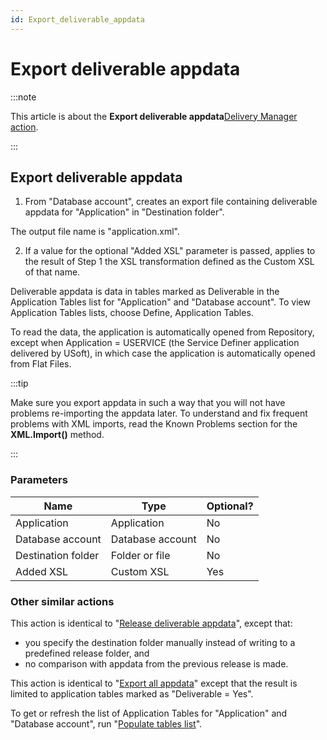 ```yaml
---
id: Export_deliverable_appdata
---
```


# Export deliverable appdata




:::note

This article is about the **Export deliverable appdata**[Delivery Manager action](/Continuous_delivery/Delivery_Manager_actions_by_name).

:::

## **Export deliverable appdata**

1. From "Database account", creates an export file containing deliverable appdata for "Application" in "Destination folder".

The output file name is "application.xml".

2. If a value for the optional "Added XSL" parameter is passed, applies to the result of Step 1 the XSL transformation defined as the Custom XSL of that name.

Deliverable appdata is data in tables marked as Deliverable in the Application Tables list for "Application" and "Database account". To view Application Tables lists, choose Define, Application Tables.

To read the data, the application is automatically opened from Repository, except when Application = USERVICE (the Service Definer application delivered by USoft), in which case the application is automatically opened from Flat Files.


:::tip

Make sure you export appdata in such a way that you will not have problems re-importing the appdata later. To understand and fix frequent problems with XML imports, read the Known Problems section for the **XML.Import()** method.

:::

### Parameters

|**Name**|**Type**|**Optional?**|
|--------|--------|--------|
|Application|Application|No      |
|Database account|Database account|No      |
|Destination folder|Folder or file|No      |
|Added XSL|Custom XSL|Yes     |



### Other similar actions

This action is identical to "[Release deliverable appdata](/Continuous_delivery/Delivery_Manager_actions_by_name/Release_deliverable_appdata.md)", except that:

- you specify the destination folder manually instead of writing to a predefined release folder, and
- no comparison with appdata from the previous release is made.

This action is identical to "[Export all appdata](/Continuous_delivery/Delivery_Manager_actions_by_name/Export_all_appdata.md)" except that the result is limited to application tables marked as "Deliverable = Yes".

To get or refresh the list of Application Tables for "Application" and "Database account", run "[Populate tables list](/Continuous_delivery/Delivery_Manager_actions_by_name/Populate_tables_list.md)".